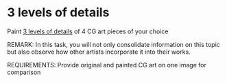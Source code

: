 # 3 levels of details

Paint [3 levels of details](https://www.youtube.com/watch?v=qMH_J_vcoqE) of 4 CG art pieces of your choice

REMARK: In this task, you will not only consolidate information on this topic but also observe how other artists incorporate it into their works.

REQUIREMENTS: Provide original and painted CG art on one image for comparison

